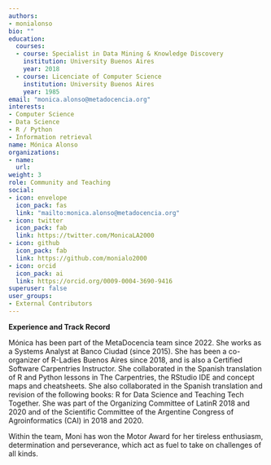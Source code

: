```yaml
---
authors:
- monialonso
bio: ""
education:
  courses:
  - course: Specialist in Data Mining & Knowledge Discovery
    institution: University Buenos Aires 
    year: 2018
  - course: Licenciate of Computer Science
    institution: University Buenos Aires 
    year: 1985
email: "monica.alonso@metadocencia.org"
interests:
- Computer Science
- Data Science
- R / Python
- Information retrieval
name: Mónica Alonso
organizations:
- name: 
  url: 
weight: 3
role: Community and Teaching
social:
- icon: envelope
  icon_pack: fas
  link: "mailto:monica.alonso@metadocencia.org"
- icon: twitter
  icon_pack: fab
  link: https://twitter.com/MonicaLA2000
- icon: github
  icon_pack: fab
  link: https://github.com/monialo2000
- icon: orcid
  icon_pack: ai
  link: https://orcid.org/0009-0004-3690-9416
superuser: false
user_groups:
- External Contributors
---
```

**Experience and Track Record**

Mónica has been part of the MetaDocencia team since 2022. She works as a Systems Analyst at Banco Ciudad (since 2015).
She has been a co-organizer of R-Ladies Buenos Aires since 2018, and is also a Certified Software Carpentries Instructor. 
She collaborated in the Spanish translation of R and Python lessons in The Carpentries, the RStudio IDE and concept maps and cheatsheets. 
She also collaborated in the Spanish translation and revision of the following books: R for Data Science and Teaching Tech Together. She was part of the Organizing Committee of LatinR 2018 and 2020 and of the Scientific Committee of the Argentine Congress of Agroinformatics (CAI) in 2018 and 2020.

Within the team, Moni has won the Motor Award for her tireless enthusiasm, determination and perseverance, which act as fuel to take on challenges of all kinds.
